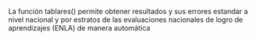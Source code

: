 La función tablares() permite obtener resultados y sus errores estandar a nivel nacional y por estratos de las evaluaciones nacionales de logro de aprendizajes (ENLA) de manera automática

